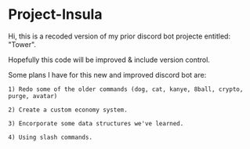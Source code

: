 # Project-Insula

Hi, this is a recoded version of my prior discord bot projecte entitled: "Tower".

Hopefully this code will be improved & include version control.

Some plans I have for this new and improved discord bot are:

    1) Redo some of the older commands (dog, cat, kanye, 8ball, crypto, purge, avatar)

    2) Create a custom economy system.

    3) Encorporate some data structures we've learned.

    4) Using slash commands.
